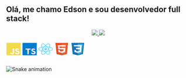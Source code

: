 ## Olá, me chamo Edson e sou desenvolvedor full stack! 
<div align="center">
  <a href="https://github.com/edmagnini">
   <img height="180rem" src="https://github-readme-stats.vercel.app/api?username=edmagnini&count_private=true&include_all_commits=true&show_icons=true&theme=merko&hide_border=false&show_owner=true"/>
    <img height="180rem" src="https://github-readme-stats.vercel.app/api/top-langs/?username=edmagnini&theme=merko&hide_border=false&&layout=compact"/>
  </a>
</div>
<div style="display: inline_block"><br>
  <img align="center" alt="edmagnini-Js" height="35" width="40" src="https://raw.githubusercontent.com/devicons/devicon/master/icons/javascript/javascript-plain.svg">
  <img align="center" alt="edmagnini-Ts" height="35" width="40" src="https://raw.githubusercontent.com/devicons/devicon/master/icons/typescript/typescript-plain.svg">
  <img align="center" alt="edmagnini-React" height="35" width="40" src="https://raw.githubusercontent.com/devicons/devicon/master/icons/react/react-original.svg">
  <img align="center" alt="Redmagnini-HTML" height="35" width="40" src="https://raw.githubusercontent.com/devicons/devicon/master/icons/html5/html5-original.svg">
  <img align="center" alt="edmagnini-CSS" height="35" width="40" src="https://raw.githubusercontent.com/devicons/devicon/master/icons/css3/css3-original.svg">
</div>
  
  ##

![Snake animation](https://github.com/edmagnini/edmagnini/blob/output/github-contribution-grid-snake.svg)
